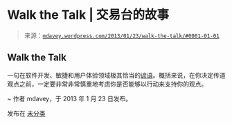 <!--yml

分类：未分类

日期：2024-05-18 06:30:54

-->

# Walk the Talk | 交易台的故事

> 来源：[`mdavey.wordpress.com/2013/01/23/walk-the-talk/#0001-01-01`](https://mdavey.wordpress.com/2013/01/23/walk-the-talk/#0001-01-01)

## Walk the Talk

一句在软件开发、敏捷和用户体验领域极其恰当的[谚语](http://www.phrases.org.uk/meanings/walk-the-walk.html)。概括来说，在你决定传道观点之前，一定要非常非常慎重地考虑你是否能够以行动来支持你的观点。

~ 作者 mdavey，于 2013 年 1 月 23 日发布。

发布在 [未分类](https://mdavey.wordpress.com/category/uncategorized/)

